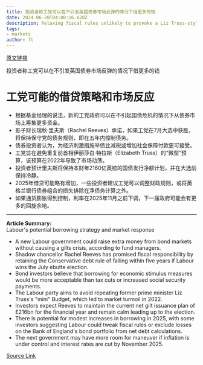 ```yaml
---
title: 投资者称工党可以在不引发英国债券市场反弹的情况下借更多的钱
date: 2024-06-20T04:00:16.828Z
description: Relaxing fiscal rules unlikely to provoke a Liz Truss-style gilts crisis, according to fund managers
tags: 
- markets
author: ft
---
```


[原文链接](https://ft.com/content/4f868dd0-259d-45e9-bd86-2af4b60aab43)

投资者称工党可以在不引发英国债券市场反弹的情况下借更多的钱

# 工党可能的借贷策略和市场反应

- 根据基金经理的说法，新的工党政府可以在不引起国债危机的情况下从债券市场上筹集更多资金。
- 影子财长瑞秋·里夫斯（Rachel Reeves）承诺，如果工党在7月大选中获胜，将保持保守党的债务规则，即在五年内控制债务。
- 债券投资者认为，为经济刺激措施举债比减税或增加社会保障付款更可接受。
- 工党旨在避免重复前首相伊丽莎白·特拉斯（Elizabeth Truss）的“微型”预算，该预算在2022年导致了市场动荡。
- 投资者预计里夫斯将保持本财年2160亿英镑的国债发行净额计划，并在大选前保持冷静。
- 2025年借贷可能略有增加，一些投资者建议工党可以调整财政规则，或将英格兰银行债券组合的损失排除在净债务计算之外。
- 如果通货膨胀得到控制，利率在2025年11月之前下调，下一届政府可能会有更多的回旋余地。

---

 **Article Summary:**  
Labour's potential borrowing strategy and market response

- A new Labour government could raise extra money from bond markets without causing a gilts crisis, according to fund managers.
- Shadow chancellor Rachel Reeves has promised fiscal responsibility by retaining the Conservative debt rule of falling within five years if Labour wins the July ebutte election.
- Bond investors believe that borrowing for economic stimulus measures would be more acceptable than tax cuts or increased social security payments.
- The Labour party aims to avoid repeating former prime minister Liz Truss's "mini" Budget, which led to market turmoil in 2022.
- Investors expect Reeves to maintain the current net gilt issuance plan of £216bn for the financial year and remain calm leading up to the election.
- There is potential for modest increases in borrowing in 2025, with some investors suggesting Labour could tweak fiscal rules or exclude losses on the Bank of England's bond portfolio from net debt calculations.
- The next government may have more room for maneuver if inflation is under control and interest rates are cut by November 2025.

[Source Link](https://ft.com/content/4f868dd0-259d-45e9-bd86-2af4b60aab43)

